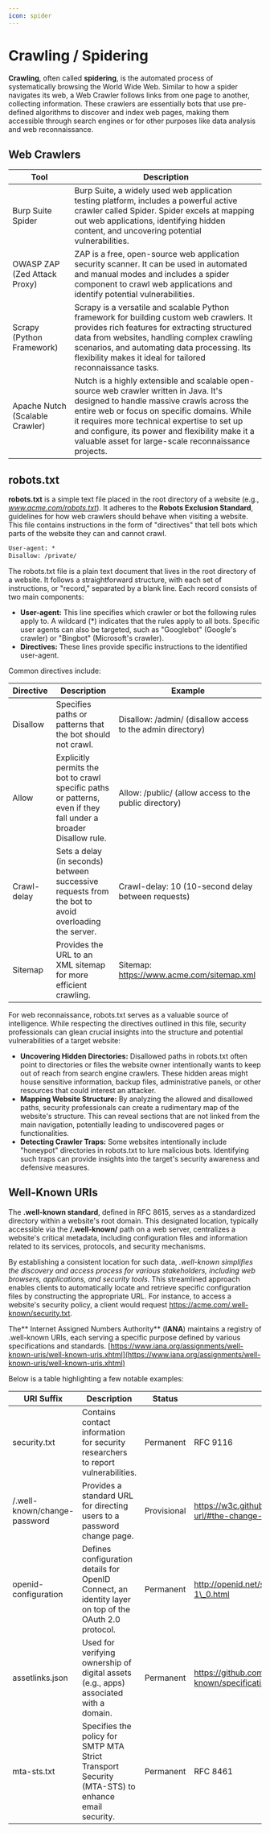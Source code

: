 ```yaml
---
icon: spider
---
```


# Crawling / Spidering

**Crawling**, often called **spidering**, is the automated process of systematically browsing the World Wide Web. Similar to how a spider navigates its web, a Web Crawler follows links from one page to another, collecting information. These crawlers are essentially bots that use pre-defined algorithms to discover and index web pages, making them accessible through search engines or for other purposes like data analysis and web reconnaissance.

## Web Crawlers

| Tool                            | Description                                                                                                                                                                                                                                                                                                                                   |
| ------------------------------- | --------------------------------------------------------------------------------------------------------------------------------------------------------------------------------------------------------------------------------------------------------------------------------------------------------------------------------------------- |
| Burp Suite Spider               | Burp Suite, a widely used web application testing platform, includes a powerful active crawler called Spider. Spider excels at mapping out web applications, identifying hidden content, and uncovering potential vulnerabilities.                                                                                                            |
| OWASP ZAP (Zed Attack Proxy)    | ZAP is a free, open-source web application security scanner. It can be used in automated and manual modes and includes a spider component to crawl web applications and identify potential vulnerabilities.                                                                                                                                   |
| Scrapy (Python Framework)       | Scrapy is a versatile and scalable Python framework for building custom web crawlers. It provides rich features for extracting structured data from websites, handling complex crawling scenarios, and automating data processing. Its flexibility makes it ideal for tailored reconnaissance tasks.                                          |
| Apache Nutch (Scalable Crawler) | Nutch is a highly extensible and scalable open-source web crawler written in Java. It's designed to handle massive crawls across the entire web or focus on specific domains. While it requires more technical expertise to set up and configure, its power and flexibility make it a valuable asset for large-scale reconnaissance projects. |

## robots.txt

**robots.txt** is a simple text file placed in the root directory of a website (e.g., _www.acme.com/robots.txt_). It adheres to the **Robots Exclusion Standard**, guidelines for how web crawlers should behave when visiting a website. This file contains instructions in the form of "directives" that tell bots which parts of the website they can and cannot crawl.

```robots.txt
User-agent: *
Disallow: /private/
```

The robots.txt file is a plain text document that lives in the root directory of a website. It follows a straightforward structure, with each set of instructions, or "record," separated by a blank line. Each record consists of two main components:

* **User-agent:** This line specifies which crawler or bot the following rules apply to. A wildcard (\*) indicates that the rules apply to all bots. Specific user agents can also be targeted, such as "Googlebot" (Google's crawler) or "Bingbot" (Microsoft's crawler).
* **Directives:** These lines provide specific instructions to the identified user-agent.

Common directives include:

| Directive   | Description                                                                                                      | Example                                                    |
| ----------- | ---------------------------------------------------------------------------------------------------------------- | ---------------------------------------------------------- |
| Disallow    | Specifies paths or patterns that the bot should not crawl.                                                       | Disallow: /admin/ (disallow access to the admin directory) |
| Allow       | Explicitly permits the bot to crawl specific paths or patterns, even if they fall under a broader Disallow rule. | Allow: /public/ (allow access to the public directory)     |
| Crawl-delay | Sets a delay (in seconds) between successive requests from the bot to avoid overloading the server.              | Crawl-delay: 10 (10-second delay between requests)         |
| Sitemap     | Provides the URL to an XML sitemap for more efficient crawling.                                                  | Sitemap: https://www.acme.com/sitemap.xml                  |

For web reconnaissance, robots.txt serves as a valuable source of intelligence. While respecting the directives outlined in this file, security professionals can glean crucial insights into the structure and potential vulnerabilities of a target website:

* **Uncovering Hidden Directories:** Disallowed paths in robots.txt often point to directories or files the website owner intentionally wants to keep out of reach from search engine crawlers. These hidden areas might house sensitive information, backup files, administrative panels, or other resources that could interest an attacker.
* **Mapping Website Structure:** By analyzing the allowed and disallowed paths, security professionals can create a rudimentary map of the website's structure. This can reveal sections that are not linked from the main navigation, potentially leading to undiscovered pages or functionalities.
* **Detecting Crawler Traps:** Some websites intentionally include "honeypot" directories in robots.txt to lure malicious bots. Identifying such traps can provide insights into the target's security awareness and defensive measures.

## Well-Known URIs

The **.well-known standard**, defined in RFC 8615, serves as a standardized directory within a website's root domain. This designated location, typically accessible via the **/.well-known/** path on a web server, centralizes a website's critical metadata, including configuration files and information related to its services, protocols, and security mechanisms.

By establishing a consistent location for such data, _.well-known simplifies the discovery and access process for various stakeholders, including web browsers, applications, and security tools_. This streamlined approach enables clients to automatically locate and retrieve specific configuration files by constructing the appropriate URL. For instance, to access a website's security policy, a client would request https://acme.com/.well-known/security.txt.

The\*\* Internet Assigned Numbers Authority\*\* (**IANA**) maintains a registry of .well-known URIs, each serving a specific purpose defined by various specifications and standards. [https://www.iana.org/assignments/well-known-uris/well-known-uris.xhtml](https://www.iana.org/assignments/well-known-uris/well-known-uris.xhtml)

Below is a table highlighting a few notable examples:

| URI Suffix                   | Description                                                                                           | Status      | Reference                                                                               |
| ---------------------------- | ----------------------------------------------------------------------------------------------------- | ----------- | --------------------------------------------------------------------------------------- |
| security.txt                 | Contains contact information for security researchers to report vulnerabilities.                      | Permanent   | RFC 9116                                                                                |
| /.well-known/change-password | Provides a standard URL for directing users to a password change page.                                | Provisional | https://w3c.github.io/webappsec-change-password-url/#the-change-password-well-known-uri |
| openid-configuration         | Defines configuration details for OpenID Connect, an identity layer on top of the OAuth 2.0 protocol. | Permanent   | http://openid.net/specs/openid-connect-discovery-1\_0.html                              |
| assetlinks.json              | Used for verifying ownership of digital assets (e.g., apps) associated with a domain.                 | Permanent   | https://github.com/google/digitalassetlinks/blob/master/well-known/specification.md     |
| mta-sts.txt                  | Specifies the policy for SMTP MTA Strict Transport Security (MTA-STS) to enhance email security.      | Permanent   | RFC 8461                                                                                |
